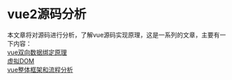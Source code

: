 # vue2源码分析
本文章将对源码进行分析，了解vue源码实现原理，这是一系列的文章，主要有一下内容：<br>
[vue双向数据绑定原理](https://github.com/jackfxq/vue-source/issues/2) <br>
[虚拟DOM](https://github.com/jackfxq/vue-source/issues/3) <br>
[vue整体框架和流程分析](https://github.com/jackfxq/vue-source/issues/1) <br>
